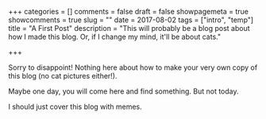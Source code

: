 +++
categories = []
comments = false
draft = false
showpagemeta = true
showcomments = true
slug = ""
date =  2017-08-02
tags = ["intro", "temp"]
title = "A First Post"
description = "This will probably be a blog post about how I made this blog. Or, if I change my mind, it'll be about cats."

+++


Sorry to disappoint! Nothing here about how to make your very own copy of this blog (no cat pictures either!).

Maybe one day, you will come here and find something. But not today.





I should just cover this blog with memes.

